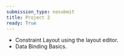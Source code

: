 ```yaml
---
submission_type: nosubmit
title: Project 2
ready: True
---
```


- Constraint Layout using the layout editor.
- Data Binding Basics.


